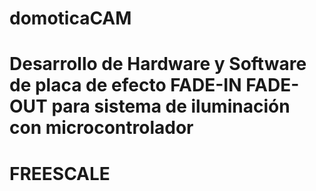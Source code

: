 # domoticaCAM

# Desarrollo de Hardware y Software de placa de efecto FADE-IN FADE-OUT para sistema de iluminación con microcontrolador
# FREESCALE
